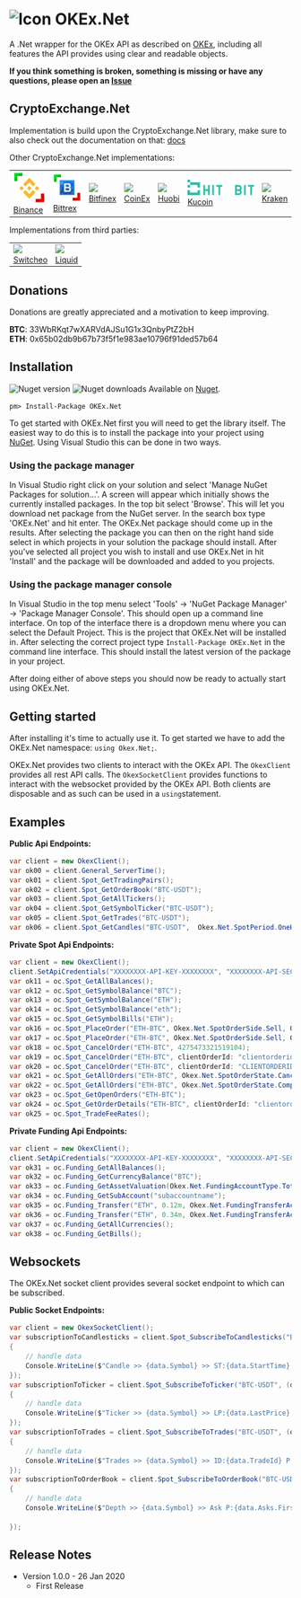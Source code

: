 # ![Icon](https://github.com/burakoner/OKEx.Net/blob/master/Okex.Net/Icon/icon.png?raw=true) OKEx.Net 

A .Net wrapper for the OKEx API as described on [OKEx](https://www.okex.com/docs/en/), including all features the API provides using clear and readable objects.

**If you think something is broken, something is missing or have any questions, please open an [Issue](https://github.com/burakoner/OKEx.Net/issues)**

## CryptoExchange.Net
Implementation is build upon the CryptoExchange.Net library, make sure to also check out the documentation on that: [docs](https://github.com/JKorf/CryptoExchange.Net)

Other CryptoExchange.Net implementations:
<table>
<tr>
<td><a href="https://github.com/JKorf/Binance.Net"><img src="https://raw.githubusercontent.com/JKorf/Binance.Net/master/Binance.Net/Icon/icon.png?raw=true"></a>
<br />
<a href="https://github.com/JKorf/Binance.Net">Binance</a>
</td>
<td><a href="https://github.com/JKorf/Bittrex.Net"><img src="https://github.com/JKorf/Bittrex.Net/blob/master/Bittrex.Net/Icon/icon.png?raw=true"></a>
<br />
<a href="https://github.com/JKorf/Bittrex.Net">Bittrex</a>
</td>
<td><a href="https://github.com/JKorf/Bitfinex.Net"><img src="https://github.com/JKorf/Bitfinex.Net/blob/master/Bitfinex.Net/Icon/icon.png?raw=true"></a>
<br />
<a href="https://github.com/JKorf/Bitfinex.Net">Bitfinex</a>
</td>
<td><a href="https://github.com/JKorf/CoinEx.Net"><img src="https://github.com/JKorf/CoinEx.Net/blob/master/CoinEx.Net/Icon/icon.png?raw=true"></a>
<br />
<a href="https://github.com/JKorf/CoinEx.Net">CoinEx</a>
</td>
<td><a href="https://github.com/JKorf/Huobi.Net"><img src="https://github.com/JKorf/Huobi.Net/blob/master/Huobi.Net/Icon/icon.png?raw=true"></a>
<br />
<a href="https://github.com/JKorf/Huobi.Net">Huobi</a>
</td>
<td><a href="https://github.com/JKorf/Kucoin.Net"><img src="https://github.com/JKorf/Kucoin.Net/blob/master/Kucoin.Net/Icon/icon.png?raw=true"></a>
<br />
<a href="https://github.com/JKorf/Kucoin.Net">Kucoin</a>
</td>
<td><a href="https://github.com/JKorf/Kraken.Net"><img src="https://github.com/JKorf/Kraken.Net/blob/master/Kraken.Net/Icon/icon.png?raw=true"></a>
<br />
<a href="https://github.com/JKorf/Kraken.Net">Kraken</a>
</td>
</tr>
</table>
Implementations from third parties:
<table>
<tr>
<td><a href="https://github.com/Zaliro/Switcheo.Net"><img src="https://github.com/Zaliro/Switcheo.Net/blob/master/Resources/switcheo-coin.png?raw=true"></a>
<br />
<a href="https://github.com/Zaliro/Switcheo.Net">Switcheo</a>
</td>
<td><a href="https://github.com/ridicoulous/LiquidQuoine.Net"><img src="https://github.com/ridicoulous/LiquidQuoine.Net/blob/master/Resources/icon.png?raw=true"></a>
<br />
<a href="https://github.com/ridicoulous/LiquidQuoine.Net">Liquid</a>
</td>
</tr>
</table>

## Donations
Donations are greatly appreciated and a motivation to keep improving.

**BTC**:  33WbRKqt7wXARVdAJSu1G1x3QnbyPtZ2bH  
**ETH**:  0x65b02db9b67b73f5f1e983ae10796f91ded57b64  


## Installation
![Nuget version](https://img.shields.io/nuget/v/OKEx.Net.svg)  ![Nuget downloads](https://img.shields.io/nuget/dt/OKEx.Net.svg)
Available on [Nuget](https://www.nuget.org/packages/OKEx.Net).
```
pm> Install-Package OKEx.Net
```
To get started with OKEx.Net first you will need to get the library itself. The easiest way to do this is to install the package into your project using  [NuGet](https://www.nuget.org/packages/OKEx.Net). Using Visual Studio this can be done in two ways.

### Using the package manager
In Visual Studio right click on your solution and select 'Manage NuGet Packages for solution...'. A screen will appear which initially shows the currently installed packages. In the top bit select 'Browse'. This will let you download net package from the NuGet server. In the search box type 'OKEx.Net' and hit enter. The OKEx.Net package should come up in the results. After selecting the package you can then on the right hand side select in which projects in your solution the package should install. After you've selected all project you wish to install and use OKEx.Net in hit 'Install' and the package will be downloaded and added to you projects.

### Using the package manager console
In Visual Studio in the top menu select 'Tools' -> 'NuGet Package Manager' -> 'Package Manager Console'. This should open up a command line interface. On top of the interface there is a dropdown menu where you can select the Default Project. This is the project that OKEx.Net will be installed in. After selecting the correct project type  `Install-Package OKEx.Net`  in the command line interface. This should install the latest version of the package in your project.

After doing either of above steps you should now be ready to actually start using OKEx.Net.
## Getting started
After installing it's time to actually use it. To get started we have to add the OKEx.Net namespace:  `using Okex.Net;`.

OKEx.Net provides two clients to interact with the OKEx API. The  `OkexClient`  provides all rest API calls. The  `OkexSocketClient`  provides functions to interact with the websocket provided by the OKEx API. Both clients are disposable and as such can be used in a  `using`statement.

## Examples
**Public Api Endpoints:**
```C#
var client = new OkexClient();
var ok00 = client.General_ServerTime();
var ok01 = client.Spot_GetTradingPairs();
var ok02 = client.Spot_GetOrderBook("BTC-USDT");
var ok03 = client.Spot_GetAllTickers();
var ok04 = client.Spot_GetSymbolTicker("BTC-USDT");
var ok05 = client.Spot_GetTrades("BTC-USDT");
var ok06 = client.Spot_GetCandles("BTC-USDT",  Okex.Net.SpotPeriod.OneHour);
```

**Private Spot Api Endpoints:**
```C#
var client = new OkexClient();
client.SetApiCredentials("XXXXXXXX-API-KEY-XXXXXXXX", "XXXXXXXX-API-SECRET-XXXXXXXX", "XXXXXXXX-API-PASSPHRASE-XXXXXXXX");
var ok11 = oc.Spot_GetAllBalances();
var ok12 = oc.Spot_GetSymbolBalance("BTC");
var ok13 = oc.Spot_GetSymbolBalance("ETH");
var ok14 = oc.Spot_GetSymbolBalance("eth");
var ok15 = oc.Spot_GetSymbolBills("ETH");
var ok16 = oc.Spot_PlaceOrder("ETH-BTC", Okex.Net.SpotOrderSide.Sell, Okex.Net.SpotOrderType.Limit, Okex.Net.SpotTimeInForce.NormalOrder, price: 0.1m, size: 0.11m);
var ok17 = oc.Spot_PlaceOrder("ETH-BTC", Okex.Net.SpotOrderSide.Sell, Okex.Net.SpotOrderType.Limit, Okex.Net.SpotTimeInForce.NormalOrder, price: 0.1m, size: 0.11m, clientOrderId: "ClientOrderId");
var ok18 = oc.Spot_CancelOrder("ETH-BTC", 4275473321519104);
var ok19 = oc.Spot_CancelOrder("ETH-BTC", clientOrderId: "clientorderid"); // It works: Case Insensitive
var ok20 = oc.Spot_CancelOrder("ETH-BTC", clientOrderId: "CLIENTORDERID"); // It works: Case Insensitive 
var ok21 = oc.Spot_GetAllOrders("ETH-BTC", Okex.Net.SpotOrderState.Canceled);
var ok22 = oc.Spot_GetAllOrders("ETH-BTC", Okex.Net.SpotOrderState.Complete, 2, after: 1);
var ok23 = oc.Spot_GetOpenOrders("ETH-BTC");
var ok24 = oc.Spot_GetOrderDetails("ETH-BTC", clientOrderId: "clientorderid");
var ok25 = oc.Spot_TradeFeeRates();
```

**Private Funding Api Endpoints:**
```C#
var client = new OkexClient();
client.SetApiCredentials("XXXXXXXX-API-KEY-XXXXXXXX", "XXXXXXXX-API-SECRET-XXXXXXXX", "XXXXXXXX-API-PASSPHRASE-XXXXXXXX");
var ok31 = oc.Funding_GetAllBalances();
var ok32 = oc.Funding_GetCurrencyBalance("BTC");
var ok33 = oc.Funding_GetAssetValuation(Okex.Net.FundingAccountType.TotalAccountAssets, "USD");
var ok34 = oc.Funding_GetSubAccount("subaccountname");
var ok35 = oc.Funding_Transfer("ETH", 0.12m, Okex.Net.FundingTransferAccountType.FundingAccount, Okex.Net.FundingTransferAccountType.Spot);
var ok36 = oc.Funding_Transfer("ETH", 0.34m, Okex.Net.FundingTransferAccountType.Spot, Okex.Net.FundingTransferAccountType.FundingAccount);
var ok37 = oc.Funding_GetAllCurrencies();
var ok38 = oc.Funding_GetBills();
```

## Websockets
The OKEx.Net socket client provides several socket endpoint to which can be subscribed.

**Public Socket Endpoints:**
```C#
var client = new OkexSocketClient();
var subscriptionToCandlesticks = client.Spot_SubscribeToCandlesticks("BTC-USDT", SpotPeriod.FiveMinutes, (data) =>
{
	// handle data
	Console.WriteLine($"Candle >> {data.Symbol} >> ST:{data.StartTime} O:{data.Open} H:{data.High} L:{data.Low} C:{data.Close} V:{data.Volume}");
});
var subscriptionToTicker = client.Spot_SubscribeToTicker("BTC-USDT", (data) =>
{
	// handle data
	Console.WriteLine($"Ticker >> {data.Symbol} >> LP:{data.LastPrice} LQ:{data.LastQuantity} Bid:{data.BestBidPrice} BS:{data.BestBidSize} Ask:{data.BestAskPrice} AS:{data.BestAskSize} 24O:{data.Open24H} 24H:{data.High24H} 24L:{data.Low24H} 24BV:{data.BaseVolume24H} 24QV:{data.QuoteVolume24H} ");
});
var subscriptionToTrades = client.Spot_SubscribeToTrades("BTC-USDT", (data) =>
{
	// handle data
	Console.WriteLine($"Trades >> {data.Symbol} >> ID:{data.TradeId} P:{data.Price} A:{data.Size} S:{data.Side} T:{data.Timestamp}");
});
var subscriptionToOrderBook = client.Spot_SubscribeToOrderBook("BTC-USDT", SpotOrderBookDepth.All, (data) =>
{
	// handle data
	Console.WriteLine($"Depth >> {data.Symbol} >> Ask P:{data.Asks.First().Price} Q:{data.Asks.First().Quantity} C:{data.Asks.First().OrdersCount} Bid P:{data.Bids.First().Price} Q:{data.Bids.First().Quantity} C:{data.Bids.First().OrdersCount} ");

});
```

## Release Notes
* Version 1.0.0 - 26 Jan 2020
    * First Release
